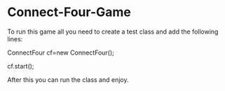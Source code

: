 # Connect-Four-Game

To run this game all you need to create a test class and add the following lines:

ConnectFour cf=new ConnectFour();

cf.start();

After this you can run the class and enjoy.
